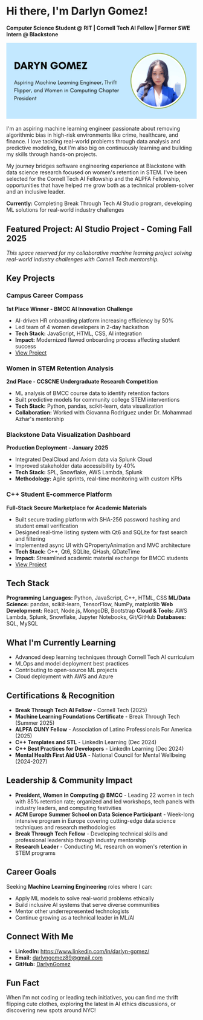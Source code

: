 # Hi there, I'm Darlyn Gomez!

**Computer Science Student @ RIT | Cornell Tech AI Fellow | Former SWE Intern @ Blackstone**

![Darlyn Gomez Banner](./banner.png)

I'm an aspiring machine learning engineer passionate about removing algorithmic bias in high-risk environments like crime, healthcare, and finance. I love tackling real-world problems through data analysis and predictive modeling, but I'm also big on continuously learning and building my skills through hands-on projects.

My journey bridges software engineering experience at Blackstone with data science research focused on women's retention in STEM. I've been selected for the Cornell Tech AI Fellowship and the ALPFA Fellowship, opportunities that have helped me grow both as a technical problem-solver and an inclusive leader.

**Currently:** Completing Break Through Tech AI Studio program, developing ML solutions for real-world industry challenges

## Featured Project: AI Studio Project - Coming Fall 2025
*This space reserved for my collaborative machine learning project solving real-world industry challenges with Cornell Tech mentorship.*

## Key Projects

### Campus Career Compass
**1st Place Winner - BMCC AI Innovation Challenge**
- AI-driven HR onboarding platform increasing efficiency by 50%
- Led team of 4 women developers in 2-day hackathon
- **Tech Stack:** JavaScript, HTML, CSS, AI integration
- **Impact:** Modernized flawed onboarding process affecting student success
- [View Project](https://github.com/DarlynGomez/MYND)

### Women in STEM Retention Analysis
**2nd Place - CCSCNE Undergraduate Research Competition**
- ML analysis of BMCC course data to identify retention factors
- Built predictive models for community college STEM interventions
- **Tech Stack:** Python, pandas, scikit-learn, data visualization
- **Collaboration:** Worked with Giovanna Rodriguez under Dr. Mohammad Azhar's mentorship

### Blackstone Data Visualization Dashboard
**Production Deployment - January 2025**
- Integrated DealCloud and Axiom data via Splunk Cloud
- Improved stakeholder data accessibility by 40%
- **Tech Stack:** SPL, Snowflake, AWS Lambda, Splunk
- **Methodology:** Agile sprints, real-time monitoring with custom KPIs

### C++ Student E-commerce Platform
**Full-Stack Secure Marketplace for Academic Materials**
- Built secure trading platform with SHA-256 password hashing and student email verification
- Designed real-time listing system with Qt6 and SQLite for fast search and filtering
- Implemented async UI with QPropertyAnimation and MVC architecture
- **Tech Stack:** C++, Qt6, SQLite, QHash, QDateTime
- **Impact:** Streamlined academic material exchange for BMCC students
- [View Project](https://github.com/DarlynGomez/BMCC-Student-Shop)

## Tech Stack

**Programming Languages:** Python, JavaScript, C++, HTML, CSS
**ML/Data Science:** pandas, scikit-learn, TensorFlow, NumPy, matplotlib
**Web Development:** React, Node.js, MongoDB, Bootstrap
**Cloud & Tools:** AWS Lambda, Splunk, Snowflake, Jupyter Notebooks, Git/GitHub
**Databases:** SQL, MySQL

## What I'm Currently Learning
- Advanced deep learning techniques through Cornell Tech AI curriculum
- MLOps and model deployment best practices
- Contributing to open-source ML projects
- Cloud deployment with AWS and Azure

## Certifications & Recognition
- **Break Through Tech AI Fellow** - Cornell Tech (2025)
- **Machine Learning Foundations Certificate** - Break Through Tech (Summer 2025)
- **ALPFA CUNY Fellow** - Association of Latino Professionals For America (2025)
- **C++ Templates and STL** - LinkedIn Learning (Dec 2024)
- **C++ Best Practices for Developers** - LinkedIn Learning (Dec 2024)
- **Mental Health First Aid USA** - National Council for Mental Wellbeing (2024-2027)

## Leadership & Community Impact
- **President, Women in Computing @ BMCC** - Leading 22 women in tech with 85% retention rate; organized and led workshops, tech panels with industry leaders, and computing festivities
- **ACM Europe Summer School on Data Science Participant** - Week-long intensive program in Europe covering cutting-edge data science techniques and research methodologies
- **Break Through Tech Fellow** - Developing technical skills and professional leadership through industry mentorship
- **Research Leader** - Conducting ML research on women's retention in STEM programs

## Career Goals
Seeking **Machine Learning Engineering** roles where I can:
- Apply ML models to solve real-world problems ethically
- Build inclusive AI systems that serve diverse communities
- Mentor other underrepresented technologists
- Continue growing as a technical leader in ML/AI

## Connect With Me
- **LinkedIn:** https://www.linkedin.com/in/darlyn-gomez/
- **Email:** darlyngomez89@gmail.com
- **GitHub:** [DarlynGomez](https://github.com/DarlynGomez)

## Fun Fact

When I'm not coding or leading tech initiatives, you can find me thrift flipping cute clothes, exploring the latest in AI ethics discussions, or discovering new spots around NYC!
